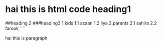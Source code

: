 <h1>hai this is html code heading1 </h1>
##heading 2
###heading3
1.kids
  1.1 azaan
  1.2 liya
2.parents
  2.1 sahira
  2.2 farook
  ´´´´

  hai this is paragraph  


